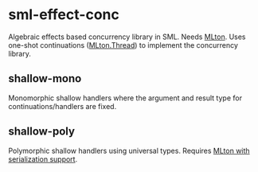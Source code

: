 # sml-effect-conc

Algebraic effects based concurrency library in SML. Needs
[MLton](http://mlton.org/). Uses one-shot continuations
([MLton.Thread](http://mlton.org/MLtonThread)) to implement the concurrency
library.

## shallow-mono

Monomorphic shallow handlers where the argument and result type for
continuations/handlers are fixed.

## shallow-poly

Polymorphic shallow handlers using universal types. Requires [MLton with
serialization support](https://github.com/kayceesrk/mlton).
